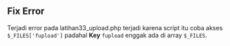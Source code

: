 ## Fix Error

Terjadi error pada latihan33_upload.php terjadi karena script itu coba akses ```$_FILES['fupload']``` padahal **Key** ```fupload``` enggak ada di array ```$_FILES```.